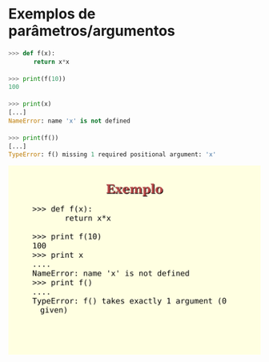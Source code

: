 #  Exemplos de parâmetros/argumentos

```python
>>> def f(x):
       return x*x

>>> print(f(10))
100

>>> print(x)
[...]
NameError: name 'x' is not defined

>>> print(f())
[...]
TypeError: f() missing 1 required positional argument: 'x'
```

![Slide 10](images/page-10.png)






